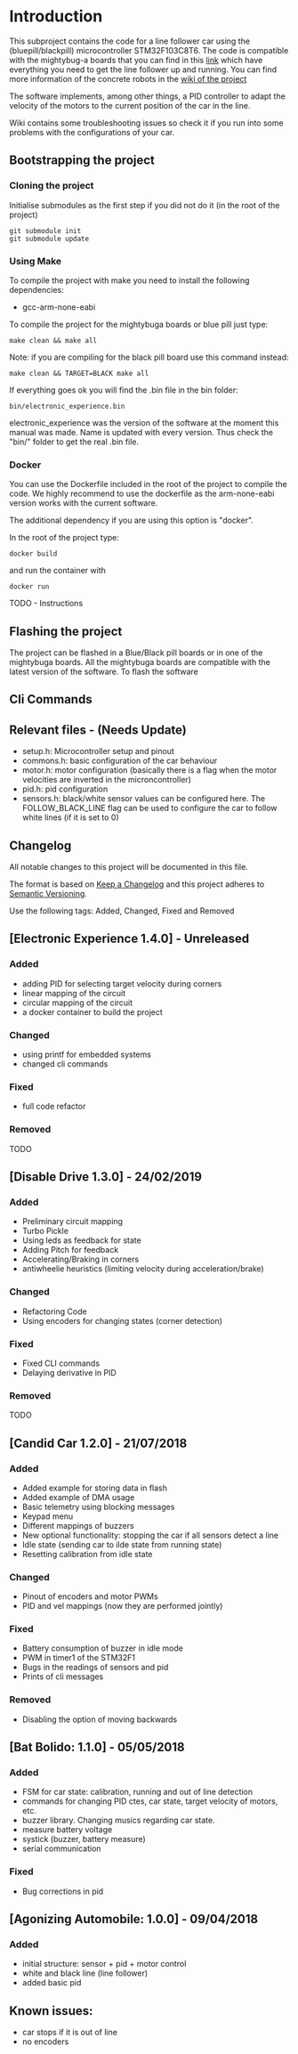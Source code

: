 # Introduction

This subproject contains the code for a line follower car using the (bluepill/blackpill) microcontroller STM32F103C8T6. The code is compatible with the mightybug-a boards that you can find in this [link](https://github.com/pcounhago/mightybuga-board) which have everything you need to get the line follower up and running. You can find more information of the concrete robots in the [wiki of the project](https://github.com/hmightypirate/AllMyCircuits/wiki/)

The software implements, among other things, a PID controller to adapt the velocity of the motors to the current position of the car in the line.

Wiki contains some troubleshooting issues so check it if you run into some problems with the configurations of your car.


## Bootstrapping the project

### Cloning the project

Initialise submodules as the first step if you did not do it (in the root of the project)

```
git submodule init
git submodule update
```

### Using Make

To compile the project with make you need to install the following dependencies:

* gcc-arm-none-eabi

To compile the project for the mightybuga boards or blue pill just type:

```
make clean && make all
```

Note: if you are compiling for the black pill board use this command instead:

```
make clean && TARGET=BLACK make all
```

If everything goes ok you will find the .bin file in the bin folder:

```
bin/electronic_experience.bin

```
electronic_experience was the version of the software at the moment this manual was made. Name is updated with every version. Thus check the "bin/" folder to get the real .bin file.

### Docker

You can use the Dockerfile included in the root of the project to compile the code. We highly recommend to use the dockerfile as the arm-none-eabi version works with the current software.

The additional dependency if you are using this option is "docker".

In the root of the project type:

```
docker build
```

and run the container with

```
docker run
```

TODO - Instructions 

## Flashing the project

The project can be flashed in a Blue/Black pill boards or in one of the mightybuga boards. All the mightybuga boards are compatible with the latest version of the software. To flash the software



## Cli Commands


## Relevant files - (Needs Update)

- setup.h: Microcontroller setup and pinout
- commons.h: basic configuration of the car behaviour
- motor.h: motor configuration (basically there is a flag when the motor velocities are inverted in the microncontroller)
- pid.h: pid configuration
- sensors.h: black/white sensor values can be configured here. The FOLLOW_BLACK_LINE flag can be used to configure the car to follow white lines (if it is set to 0)





## Changelog

All notable changes to this project will be documented in this file.

The format is based on [Keep a Changelog](http://keepachangelog.com/en/1.0.0/)
and this project adheres to [Semantic Versioning](http://semver.org/spec/v2.0.0.html).

Use the following tags: Added, Changed, Fixed and Removed

## [Electronic Experience 1.4.0] - Unreleased

### Added

- adding PID for selecting target velocity during corners
- linear mapping of the circuit
- circular mapping of the circuit
- a docker container to build the project


### Changed
- using printf for embedded systems
- changed cli commands 

### Fixed
- full code refactor

### Removed
TODO

## [Disable Drive 1.3.0] - 24/02/2019

### Added
- Preliminary circuit mapping
- Turbo Pickle
- Using leds as feedback for state
- Adding Pitch for feedback 
- Accelerating/Braking in corners
- antiwheelie heuristics (limiting velocity during acceleration/brake)

### Changed
- Refactoring Code
- Using encoders for changing states (corner detection)

### Fixed
- Fixed CLI commands
- Delaying derivative in PID

### Removed
TODO

## [Candid Car 1.2.0] - 21/07/2018

### Added
- Added example for storing data in flash
- Added example of DMA usage
- Basic telemetry using blocking messages
- Keypad menu
- Different mappings of buzzers
- New optional functionality: stopping the car if all sensors detect a line
- Idle state (sending car to ilde state from running state)
- Resetting calibration from idle state

### Changed
- Pinout of encoders and motor PWMs
- PID and vel mappings (now they are performed jointly)

### Fixed
- Battery consumption of buzzer in idle mode
- PWM in timer1 of the STM32F1
- Bugs in the readings of sensors and pid
- Prints of cli messages

### Removed
- Disabling the option of moving backwards


## [Bat Bolido: 1.1.0] - 05/05/2018

### Added
- FSM for car state: calibration, running and out of line detection
- commands for changing PID ctes, car state, target velocity of motors, etc.
- buzzer library. Changing musics regarding car state.
- measure battery voltage
- systick (buzzer, battery measure)
- serial communication

### Fixed
- Bug corrections in pid


## [Agonizing Automobile: 1.0.0] - 09/04/2018

### Added
- initial structure: sensor + pid + motor control
- white and black line (line follower)
- added basic pid	

	
## Known issues:
- car stops if it is out of line
- no encoders


